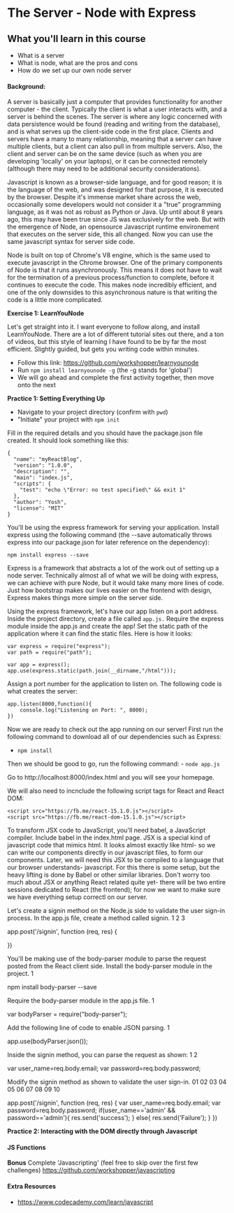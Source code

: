 # The Server - Node with Express

## What you'll learn in this course
- What is a server
- What is node, what are the pros and cons
- How do we set up our own node server

#### Background:


A server is basically just a computer that provides functionality for another computer - the client. Typically the client is what a user interacts with, and a server is behind the scenes. The server is where any logic concerned with data persistence would be found (reading and writing from the database), and is what serves up the client-side code in the first place. Clients and servers have a many to many relationship, meaning that a server can have multiple clients, but a client can also pull in from multiple servers. Also, the client and server can be on the same device (such as when you are developing 'locally' on your laptops), or it can be connected remotely (although there may need to be additional security considerations). 

Javascript is known as a browser-side language, and for good reason; it is the language of the web, and was designed for that purpose, it is executed by the browser. Despite it's immense market share across the web, occasionally some developers would not consider it a "true" programming language, as it was not as robust as Python or Java. Up until about 8 years ago, this may have been true since JS was exclusively for the web. But with the emergence of Node, an opensource Javascript runtime environement that executes on the server side, this all changed. Now you can use the same javascript syntax for server side code.  

Node is built on top of Chrome's V8 engine, which is the same used to execute javascript in the Chrome browser. One of the primary components of Node is that it runs asynchronously. This means it does not have to wait for the termination of a previous process/function to complete, before it continues to execute the code. This makes node incredibly efficient, and one of the only downsides to this asynchronous nature is that writing the code is a little more complicated. 

**Exercise 1: LearnYouNode**

Let's get straight into it. I want everyone to follow along, and install LearnYouNode. There are a lot of different tutorial sites out there, and a ton of videos, but this style of learning I have found to be by far the most efficient. Slightly guided, but gets you writing code within minutes. 
- Follow this link: https://github.com/workshopper/learnyounode
- Run `npm install learnyounode -g` (the -g stands for 'global')
- We will go ahead and complete the first activity together, then move onto the next

**Practice 1: Setting Everything Up**

- Navigate to your project directory (confirm with `pwd`)
- "Initiate" your project with `npm init`

Fill in the required details and you should have the package.json file created. It should look something like this:

```
{
  "name": "myReactBlog",
  "version": "1.0.0",
  "description": "",
  "main": "index.js",
  "scripts": {
    "test": "echo \"Error: no test specified\" && exit 1"
  },
  "author": "Yosh",
  "license": "MIT"
}
```

You'll be using the express framework for serving your application. Install express using the following command (the --save automatically throws express into our package.json for later reference on the dependency):

`npm install express --save`

Express is a framework that abstracts a lot of the work out of setting up a node server. Technically almost all of what we will be doing with express, we can achieve with pure Node, but it would take many more lines of code. Just how bootstrap makes our lives easier on the frontend with design, Express makes things more simple on the server side. 

Using the express framework, let's have our app listen on a port address. Inside the project directory, create a file called `app.js.` Require the express module inside the app.js and create the app! Set the static path of the application where it can find the static files. Here is how it looks:

```
var express = require("express");
var path = require("path");
 
var app = express();
app.use(express.static(path.join(__dirname,"/html")));
```

Assign a port number for the application to listen on. The following code is what creates the server:
```
app.listen(8000,function(){
    console.log("Listening on Port: ", 8000);
})
```

Now we are ready to check out the app running on our server! 
First run the following command to download all of our dependencies such as Express: 
- `npm install`

Then we should be good to go, run the following command: 
	- `node app.js`

Go to http://localhost:8000/index.html and you will see your homepage.

We will also need to incnclude the following script tags for React and React DOM: 
```
<script src="https://fb.me/react-15.1.0.js"></script>
<script src="https://fb.me/react-dom-15.1.0.js"></script>
```

To transform JSX code to JavaScript, you'll need babel, a JavaScript compiler. Include babel in the index.html page. JSX is a special kind of javascript code that mimics html. It looks almost exactly like html- so we can write our components directly in our javascript files, to form our components. Later, we will need this JSX to be compiled to a language that our browser understands- javascript. For this there is some setup, but the heavy lifting is done by Babel or other similar libraries. Don't worry too much about JSX or anything React related quite yet- there will be two entire sessions dedicated to React (the frontend); for now we want to make sure we have everything setup correctl on our server.
	
<script src="https://unpkg.com/babel-standalone@6/babel.min.js"></script>




Let's create a signin method on the Node.js side to validate the user sign-in process. In the app.js file, create a method called signin.
1
2
3
  
app.post('/signin', function (req, res) {
  
})

You'll be making use of the body-parser module to parse the request posted from the React client side. Install the body-parser module in the project. 
1
  
npm install body-parser --save

Require the body-parser module in the app.js file.
1
  
var bodyParser = require("body-parser");

Add the following line of code to enable JSON parsing.
1
  
app.use(bodyParser.json());

Inside the signin method, you can parse the request as shown:
1
2
  
var user_name=req.body.email;
var password=req.body.password;

Modify the signin method as shown to validate the user sign-in.
01
02
03
04
05
06
07
08
09
10
  
app.post('/signin', function (req, res) {
  var user_name=req.body.email;
  var password=req.body.password;
  if(user_name=='admin' && password=='admin'){
      res.send('success');
  }
  else{
    res.send('Failure');
  }
})


















**Practice 2: Interacting with the DOM directly through Javascript**


#### JS Functions


**Bonus**
Complete 'Javascripting' (feel free to skip over the first few challenges) https://github.com/workshopper/javascripting

#### Extra Resources
* https://www.codecademy.com/learn/javascript

